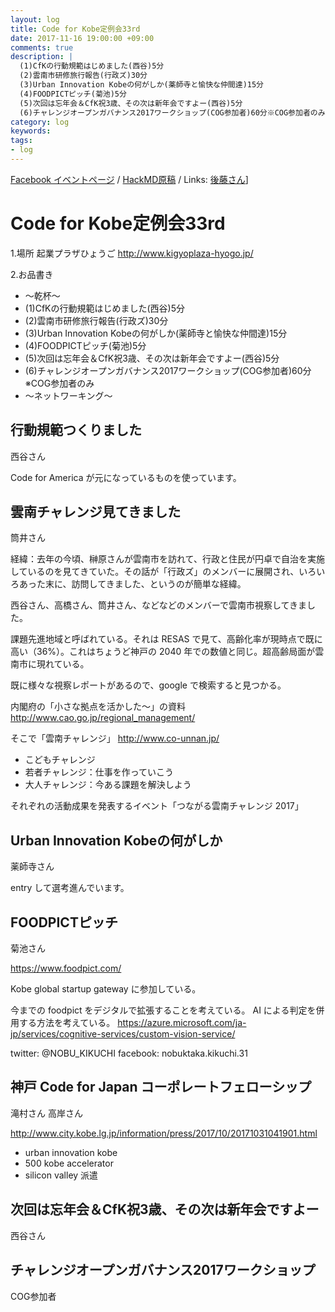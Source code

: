 ```yaml
---
layout: log
title: Code for Kobe定例会33rd
date: 2017-11-16 19:00:00 +09:00
comments: true
description: |
  (1)CfKの行動規範はじめました(西谷)5分
  (2)雲南市研修旅行報告(行政ズ)30分
  (3)Urban Innovation Kobeの何がしか(薬師寺と愉快な仲間達)15分
  (4)FOODPICTピッチ(菊池)5分
  (5)次回は忘年会＆CfK祝3歳、その次は新年会ですよー(西谷)5分
  (6)チャレンジオープンガバナンス2017ワークショップ(COG参加者)60分※COG参加者のみ
category: log
keywords: 
tags:
- log
---
```


[Facebook イベントページ](https://www.facebook.com/events/1931881857086373/)
/ [HackMD原稿](https://hackmd.io/s/r1cPf1oJf)
/ Links: [後藤さん](http://masaki-ravens.com/main/blog/everythingispractice/?p=3446)]


# Code for Kobe定例会33rd

1.場所
起業プラザひょうご <http://www.kigyoplaza-hyogo.jp/>

2.お品書き

- 〜乾杯〜
- (1)CfKの行動規範はじめました(西谷)5分
- (2)雲南市研修旅行報告(行政ズ)30分
- (3)Urban Innovation Kobeの何がしか(薬師寺と愉快な仲間達)15分
- (4)FOODPICTピッチ(菊池)5分
- (5)次回は忘年会＆CfK祝3歳、その次は新年会ですよー(西谷)5分
- (6)チャレンジオープンガバナンス2017ワークショップ(COG参加者)60分※COG参加者のみ
- 〜ネットワーキング〜


## 行動規範つくりました
西谷さん

Code for America が元になっているものを使っています。

## 雲南チャレンジ見てきました
筒井さん

経緯：去年の今頃、榊原さんが雲南市を訪れて、行政と住民が円卓で自治を実施しているのを見てきていた。その話が「行政ズ」のメンバーに展開され、いろいろあった末に、訪問してきました、というのが簡単な経緯。

西谷さん、高橋さん、筒井さん、などなどのメンバーで雲南市視察してきました。

課題先進地域と呼ばれている。それは RESAS で見て、高齢化率が現時点で既に高い（36%）。これはちょうど神戸の 2040 年での数値と同じ。超高齢局面が雲南市に現れている。

既に様々な視察レポートがあるので、google で検索すると見つかる。

内閣府の「小さな拠点を活かした～」の資料
<http://www.cao.go.jp/regional_management/>

そこで「雲南チャレンジ」
<http://www.co-unnan.jp/>
- こどもチャレンジ
- 若者チャレンジ：仕事を作っていこう
- 大人チャレンジ：今ある課題を解決しよう

それぞれの活動成果を発表するイベント「つながる雲南チャレンジ 2017」


## Urban Innovation Kobeの何がしか
薬師寺さん

entry して選考進んでいます。


## FOODPICTピッチ
菊池さん

<https://www.foodpict.com/>

Kobe global startup gateway に参加している。

今までの foodpict をデジタルで拡張することを考えている。
AI による判定を併用する方法を考えている。
<https://azure.microsoft.com/ja-jp/services/cognitive-services/custom-vision-service/>

twitter: @NOBU_KIKUCHI
facebook: nobuktaka.kikuchi.31


## 神戸 Code for Japan コーポレートフェローシップ

滝村さん
高岸さん

<http://www.city.kobe.lg.jp/information/press/2017/10/20171031041901.html>

- urban innovation kobe
- 500 kobe accelerator
- silicon valley 派遣


## 次回は忘年会＆CfK祝3歳、その次は新年会ですよー
西谷さん



## チャレンジオープンガバナンス2017ワークショップ
COG参加者

